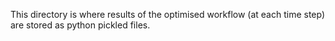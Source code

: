 This directory is where results of the optimised workflow (at each time step) are stored as python pickled files.
